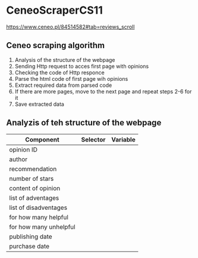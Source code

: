 # CeneoScraperCS11
https://www.ceneo.pl/84514582#tab=reviews_scroll 

## Ceneo scraping algorithm
1. Analysis of the structure of the webpage
2. Sending Http request to acces first page with opinions
3. Checking the code of Http responce
4. Parse the html code of first page wih opinions
5. Extract required data from parsed code
6. If there are more pages, move to the next page and repeat steps 2-6 for it
7. Save extracted data

## Analyzis of teh structure of the webpage
|Component|Selector|Variable|
|---------|--------|--------|
|opinion ID | | |
|author | | |
|recommendation | | |
|number of stars | | |
|content of opinion | | |
|list of adventages | | |
|list of disadventages | | |
|for how many helpful | | |
|for how many unhelpful | | |
|publishing date | | |
|purchase date | | |